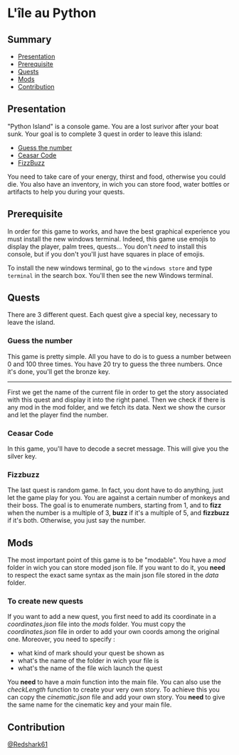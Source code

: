 # L'île au Python

## Summary

- [Presentation](#presentation)
- [Prerequisite](#prerequisite)
- [Quests](#quests)
- [Mods](#mods)
- [Contribution](#contribution)

## Presentation

"Python Island" is a console game. You are a lost surivor after your boat sunk. Your goal is to complete 3 quest in order to leave this island:

- [Guess the number](#guess-the-number)
- [Ceasar Code](#ceasar-code)
- [FizzBuzz](#fizzbuzz)

You need to take care of your energy, thirst and food, otherwise you could die. You also have an inventory, in wich you can store food, water bottles or artifacts to help you during your quests.

## Prerequisite

In order for this game to works, and have the best graphical experience you must install the new windows terminal. Indeed, this game use emojis to display the player, palm trees, quests...  You don't *need* to install this console, but if you don't you'll just have squares in place of emojis.

To install the new windows terminal, go to the `windows store` and type `terminal` in the search box. You'll then see the new Windows terminal.

## Quests

There are 3 different quest. Each quest give a special key, necessary to leave the island.

### Guess the number

This game is pretty simple. All you have to do is to guess a number between 0 and 100 three times. You have 20 try to guess the three numbers. Once it's done, you'll get the bronze key.

---

First we get the name of the current file in order to get the story associated with this quest and display it into the right panel. Then we check if there is any mod in the mod folder, and we fetch its data. Next we show the cursor and let the player find the number.

### Ceasar Code

In this game, you'll have to decode a secret message. This will give you the silver key.

### Fizzbuzz

The last quest is random game. In fact, you dont have to do anything, just let the game play for you. You are against a certain number of monkeys and their boss. The goal is to enumerate numbers, starting from 1, and to **fizz** when the number is a multiple of 3, **buzz** if it's a multiple of 5, and **fizzbuzz** if it's both. Otherwise, you just say the number.

## Mods

The most important point of this game is to be "modable". You have a _mod_ folder in wich you can store moded json file. If you want to do it, you **need** to respect the exact same syntax as the main json file stored in the *data* folder.

### To create new quests

If you want to add a new quest, you first need to add its coordinate in a *coordinates.json* file into the *mods* folder. You must copy the *coordinates.json* file in order to add your own coords among the original one. Moreover, you need to specify :

- what kind of mark should your quest be shown as
- what's the name of the folder in wich your file is
- what's the name of the file wich launch the quest

You **need** to have a *main* function into the main file. You can also use the *checkLength* function to create your very own story. To achieve this you can copy the *cinematic.json* file and add your own story. You **need** to give the same name for the cinematic key and your main file.

## Contribution

[@Redshark61](https://github.com/Redshark61)
